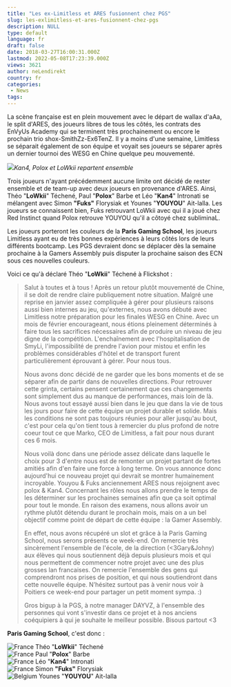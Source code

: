 ```yaml
---
title: "Les ex-Limitless et ARES fusionnent chez PGS"
slug: les-exlimitless-et-ares-fusionnent-chez-pgs
description: NULL
type: default
language: fr
draft: false
date: 2018-03-27T16:00:31.000Z
lastmod: 2022-05-08T17:23:39.000Z
views: 3621
author: neLendirekt
country: fr
categories:
 - News
tags:
---
```

La scène française est en plein mouvement avec le départ de wallax d'aAa, le split d'ARES, des joueurs libres de tous les côtés, les contrats des EnVyUs Academy qui se terminent très prochainement ou encore le prochain trio shox-SmithZz-Ex6TenZ. Il y a moins d'une semaine, Limitless se séparait également de son équipe et voyait ses joueurs se séparer après un dernier tournoi des WESG en Chine quelque peu mouvementé.

![](https://flickshot-ue.s3.eu-west-2.amazonaws.com/flickshot/picture/5a1f6a8eeaec4/pic.jpg)_Kan4, Polox et LoWkii repartent ensemble_

Trois joueurs n'ayant précédemment aucune limite ont décidé de rester ensemble et de team-up avec deux joueurs en provenance d'ARES. Ainsi, Théo "**LoWkii**" Téchené, Paul "**Polox**" Barbe et Léo "**Kan4**" Intronati se mélangent avec Simon **"Fuks"** Florysiak et Younes "**YOUYOU**" Ait-lalla. Les joueurs se connaissent bien, Fuks retrouvant LoWkii avec qui il a joué chez Red Instinct quand Polox retrouve YOUYOU qu'il a côtoyé chez subliminaL. 

Les joueurs porteront les couleurs de la **Paris Gaming School**, les joueurs Limitless ayant eu de très bonnes expériences à leurs côtés lors de leurs différents bootcamp. Les PGS devraient donc se déplacer dès la semaine prochaine à la Gamers Assembly puis disputer la prochaine saison des ECN sous ces nouvelles couleurs.

Voici ce qu'à déclaré Théo "**LoWkii**" Téchené à Flickshot :

> Salut à toutes et à tous ! Après un retour plutôt mouvementé de Chine, il se doit de rendre claire publiquement notre situation. Malgré une reprise en janvier assez compliquée à gérer pour plusieurs raisons aussi bien internes au jeu, qu'externes, nous avons débuté avec Limitless notre préparation pour les finales WESG en Chine. Avec un mois de février encourageant, nous étions pleinement déterminés à faire tous les sacrifices nécessaires afin de produire un niveau de jeu digne de la compétition. L'enchaînement avec l'hospitalisation de SmyLi, l'impossibilité de prendre l'avion pour mistou et enfin les problèmes considérables d'hôtel et de transport furent particulièrement éprouvant à gérer. Pour nous tous. 
> 
> Nous avons donc décidé de ne garder que les bons moments et de se séparer afin de partir dans de nouvelles directions. Pour retrouver cette grinta, certains pensent certainement que ces changements sont simplement dus au manque de performances, mais loin de là. Nous avons tout essayé aussi bien dans le jeu que dans la vie de tous les jours pour faire de cette équipe un projet durable et solide. Mais les conditions ne sont pas toujours réunies pour aller jusqu'au bout, c'est pour cela qu'on tient tous à remercier du plus profond de notre coeur tout ce que Marko, CEO de Limitless, a fait pour nous durant ces 6 mois. 
> 
> Nous voilà donc dans une période assez délicate dans laquelle le choix pour 3 d'entre nous est de remonter un projet partant de fortes amitiés afin d'en faire une force à long terme. On vous annonce donc aujourd'hui ce nouveau projet qui devrait se montrer humainement incroyable. Youyou & Fuks anciennement ARES nous rejoignent avec polox & Kan4\. Concernant les rôles nous allons prendre le temps de les déterminer sur les prochaines semaines afin que ça soit optimal pour tout le monde. En raison des examens, nous allons avoir un rythme plutôt détendu durant le prochain mois, mais on a un bel objectif comme point de départ de cette équipe : la Gamer Assembly. 
> 
> En effet, nous avons récupéré un slot et grâce à la Paris Gaming School, nous serons présents ce week-end. On remercie très sincèrement l'ensemble de l'école, de la direction (<3Gary&Johny) aux élèves qui nous soutiennent déjà depuis plusieurs mois et qui nous permettent de commencer notre projet avec une des plus grosses lan francaises. On remercie l'ensemble des gens qui comprendront nos prises de position, et qui nous soutiendront dans cette nouvelle équipe. N’hésitez surtout pas à venir nous voir à Poitiers ce week-end pour partager un petit moment sympa. :)
> 
> Gros bigup à la PGS, à notre manager DAYVZ, à l'ensemble des personnes qui vont s'investir dans ce projet et à nos anciens coéquipiers à qui je souhaite le meilleur possible. Bisous partout <3

**Paris Gaming School**, c'est donc :

![France](/images/countries/fr.svg)⁠ Théo "**LoWkii**" Téchené  
![France](/images/countries/fr.svg)⁠ Paul "**Polox**" Barbe  
![France](/images/countries/fr.svg)⁠ Léo "**Kan4**" Intronati  
![France](/images/countries/fr.svg)⁠ Simon **"Fuks"** Florysiak  
![Belgium](/images/countries/be.svg)⁠ Younes "**YOUYOU**" Ait-lalla

